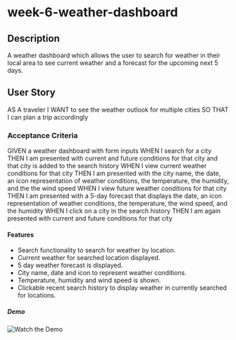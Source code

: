 # week-6-weather-dashboard

## Description

A weather dashboard which allows the user to search
for weather in their local area to see current weather
and a forecast for the upcoming next 5 days.

## User Story
AS A traveler
I WANT to see the weather outlook for multiple cities
SO THAT I can plan a trip accordingly

### Acceptance Criteria
GIVEN a weather dashboard with form inputs
WHEN I search for a city
THEN I am presented with current and future conditions for that city and that city is added to the search history
WHEN I view current weather conditions for that city
THEN I am presented with the city name, the date, an icon representation of weather conditions, the temperature, the humidity, and the the wind speed
WHEN I view future weather conditions for that city
THEN I am presented with a 5-day forecast that displays the date, an icon representation of weather conditions, the temperature, the wind speed, and the humidity
WHEN I click on a city in the search history
THEN I am again presented with current and future conditions for that city

#### Features
- Search functionality to search for weather by location.
- Current weather for searched location displayed.
- 5 day weather forecast is displayed.
- City name, date and icon to represent weather conditions.
- Temperature, humidity and wind speed is shown.
- Clickable recent search history to display weather in currently searched for locations.

##### Demo
![Watch the Demo]()


